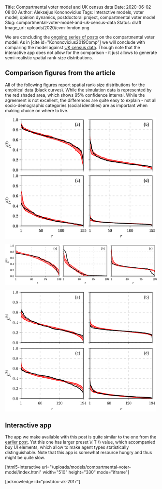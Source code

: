 Title: Compartmental voter model and UK census data
Date: 2020-06-02 08:00
Author: Aleksejus Kononovicius
Tags: Interactive models, voter model, opinion dynamics, postdoctoral project, compartmental voter model
Slug: compartmental-voter-model-and-uk-census-data
Status: draft
Image_url: uploads/2020/cvm-london.png

We are concluding the [ongoing series of posts](/tag/compartmental-voter-model)
on the compartmental voter model. As in [cite id="Kononovicius2019Comp"] we
will conclude with comparing the model against
[UK census data]({filename}/articles/2020/rank-size-distribution-and-uk-census-2011-data.md).
Though note that the interactive app does not allow for the comparison - it
just allows to generate semi-realistic spatial rank-size distributions.
<!--more-->

## Comparison figures from the article

All of the following figures report spatial rank-size distributions for the
empirical data (black curves). While the simulation data is represented by the
red shaded area, which shows 95% confidence interval. While the agreement is
not excellent, the differences are quite easy to explain - not all
socio-demographic categories (social identities) are as important when making
choice on where to live.

![Ethnic group distribution in London: \(a\) White, \(b\) Asian, \(c\) Black and \(d\) other.](/uploads/2020/cvm-london.png "Ethnic group distribution in London: \(a\) White, \(b\) Asian, \(c\) Black and \(d\) other.")

![Religious group distribution in Leicester: \(a\) Christians, \(b\) no religion and \(c\) other.](/uploads/2020/cvm-leicester.png "Religious group distribution in Leicester: \(a\) Christians, \(b\) no religion and \(c\) other.")

![Working class distribution in Sheffield: \(a\) top, \(b\) middle, \(c\) bottom and \(d\) unemployed.](/uploads/2020/cvm-sheffield.png "Working class distribution in Sheffield: \(a\) top, \(b\) middle, \(c\) bottom and \(d\) unemployed.")

## Interactive app

The app we make available with this post is quite similar to the one from the
[earlier post]({filename}/articles/2020/compartmental-voter-model.md). Yet this
one has larger preset \\\( T \\\) value, which accompanied buy UI elements,
which allow to make agent types statistically distinguishable. Note that this
app is somewhat resource hungry and thus might be quite slow.

[html5-interactive
url="/uploads/models/compartmental-voter-model/index.html"
width="510" height="330" mode="iframe"]

[acknowledge id="postdoc-ak-2017"]
